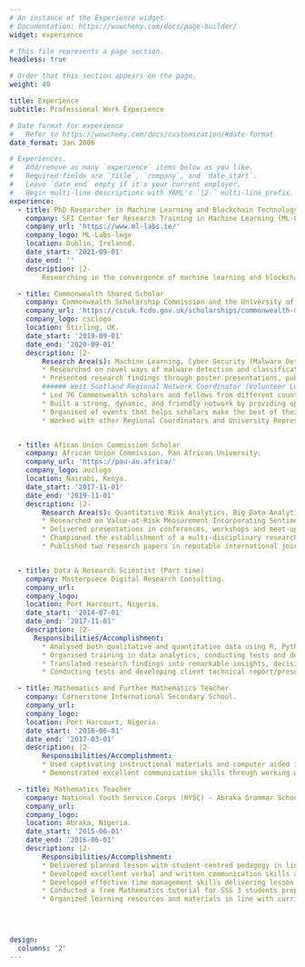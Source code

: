 ```yaml
---
# An instance of the Experience widget.
# Documentation: https://wowchemy.com/docs/page-builder/
widget: experience

# This file represents a page section.
headless: true

# Order that this section appears on the page.
weight: 40

title: Experience
subtitle: Professional Work Experience

# Date format for experience
#   Refer to https://wowchemy.com/docs/customization/#date-format
date_format: Jan 2006

# Experiences.
#   Add/remove as many `experience` items below as you like.
#   Required fields are `title`, `company`, and `date_start`.
#   Leave `date_end` empty if it's your current employer.
#   Begin multi-line descriptions with YAML's `|2-` multi-line prefix.
experience:
  - title: PhD Researcher in Machine Learning and Blockchain Technology
    company: SFI Center for Research Training in Machine Learning (ML-LABS)
    company_url: 'https://www.ml-labs.ie/'
    company_logo: ML-Labs-logo
    location: Dublin, Irelannd.
    date_start: '2021-09-01'
    date_end: ''
    description: |2-
        Researching in the convergence of machine learning and blockchain technology in finance. 

  - title: Commonwealth Shared Scholar
    company: Commonwealth Scholarship Commission and the University of Stirling, UK.
    company_url: 'https://cscuk.fcdo.gov.uk/scholarships/commonwealth-masters-scholarships/'
    company_logo: csclogo
    location: Stirling, UK.
    date_start: '2019-09-01'
    date_end: '2020-09-01'
    description: |2-
        Research Area(s): Machine Learning, Cyber Security (Malware Detection), FinTech.
        * Researched on novel ways of malware detection and classification using machine learning algorithms.
        * Presented research findings through poster presentations, publications and academic talks.
        ###### West Scotland Regional Network Coordinator (Volunteer Leadership Position)
        * Led 76 Commonwealth scholars and fellows from different countries across 5 UK universities.
        * Built a strong, dynamic, and friendly network by providing opportunities for interaction between Scholars
        * Organised of events that helps scholars make the best of their in the UK.
        * Worked with other Regional Coordinators and University Representatives


  - title: Afican Union Commission Scholar
    company: African Union Commission, Pan African University.
    company_url: 'https://pau-au.africa/'
    company_logo: auclogo
    location: Nairobi, Kenya.
    date_start: '2017-11-01'
    date_end: '2019-11-01'
    description: |2-
        Research Area(s): Quantitative Risk Analytics, Big Data Analytics, Machine Learning, Financial Modelling.
        * Researched on Value-at-Risk Measurement Incorporating Sentiments from Financial Tweets for Risk Analysis of Nigerian Banks.
        * Delivered presentations in conferences, workshops and meet-ups, as a way of communicating my findings.
        * Championed the establishment of a multi-disciplinary research team developing innovative solutions to African challenges with the help of Mathematics, Artificial Intelligence and Data Science.
        * Published two research papers in reputable international journals.


  - title: Data & Research Scientist (Part time)
    company: Masterpiece Digital Research Consulting.
    company_url: 
    company_logo: 
    location: Port Harcourt, Nigeria.
    date_start: '2014-07-01'
    date_end: '2017-11-01'
    description: |2-
      Responsibilities/Accomplishment:
        * Analysed both qualitative and quantitative data using R, Python, SPSS, MS Excel, EViews, etc.
        * Organised training in data analytics, conducting tests and developing client technical report.
        * Translated research findings into remarkable insights, decisions and actions. 
        * Conducting tests and developing client technical report/presentation using captivating descriptive statistics and computer aided instruction.

  - title: Mathematics and Further Mathematics Teacher
    company: Cornerstone International Secondary School.
    company_url: 
    company_logo: 
    location: Port Harcourt, Nigeria.
    date_start: '2016-06-01'
    date_end: '2017-03-01'
    description: |2-
        Responsibilities/Accomplishment:
        * Used captivating instructional materials and computer aided instruction in teaching and learning situations.
        * Demonstrated excellent communication skills through working with parents/guardians, students and colleagues.

  - title: Mathematics Teacher
    company: National Youth Service Corps (NYSC) - Abraka Grammar School
    company_url: 
    company_logo: 
    location: Abraka, Nigeria.
    date_start: '2015-06-01'
    date_end: '2016-06-01'
    description: |2-
        Responsibilities/Accomplishment:
        * Delivered planned lesson with student-centred pedagogy in line with curriculum objectives.
        * Developed excellent verbal and written communication skills as a teacher, interacting with colleagues, young students and their parents.
        * Developed effective time management skills delivering lesson plans to a tight schedule.
        * Conducted a free Mathematics tutorial for SSS 3 students preparing for WASSCE.
        * Organized learning resources and materials in line with curriculum objectives. 
  



design:
  columns: '2'
---
```

